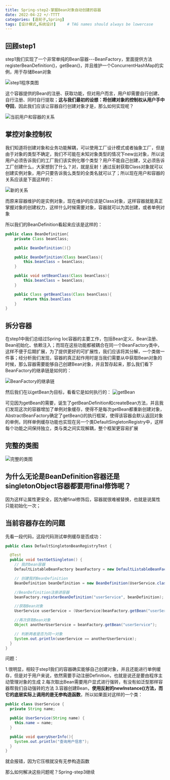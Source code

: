 ```yaml
---
title: Spring-step2-掌握Bean对象自动创建的容器
date: 2022-04-22 +/-TTTT
categories: [造轮子,Spring]
tags: [设计模式,系统设计]     # TAG names should always be lowercase
---
```


## 回顾step1

step1我们实现了一个非常单纯的Bean容器---BeanFactory，里面提供方法registerBeanDefinition()，getBean()，并且维护一个ConcurrentHashMap的实例，用于存储Bean对象

![step1程序类图](/blog/202204212141036.png "step1程序类图")

这个容器提供的Bean的注册、获取功能，但对用户而言，用户却需要自行创建、自行注册、同时自行提取；**这与我们最初的设想：将创建对象的控制权从用户手中夺回**，因此我们应该让容器自行创建对象才是，那么如何实现呢？

![当前用户和容器的关系](/blog/202204221117021.png "当前用户和容器的关系")

## 掌控对象控制权

我们知道将创建对象和业务功能解耦，可以使用工厂设计模式或者抽象工厂，但是由于对象的类型不确定，我们不可能在未知对象类型的情况下new出对象，所以说用户必须告诉我们的工厂我们该实例化哪个类型？用户不能自己创建，又必须告诉工厂创建什么，大家想到了什么？对，就是反射！通过反射获取Class对象就可以创建实例对象，用户只要告诉我么类型的全类名就可以了；所以现在用户和容器的关系应该是下面这样的：

![新的关系](/blog/202204221129943.png "新的关系")

而原来容器维护的是实例对象，现在维护的应该是Class对象，这样容器就能真正掌握对象的创建权力，这样什么时候需要对象，容器就可以为其创建，或者单例对象

所以我们的BeanDefinition看起来应该是这样的：

```java
public class BeanDefinition{
    private Class beanClass;

    public BeanDefinition(){}

    public BeanDefinition(Class beanClass){
        this.beanClass = beanClass;
    }

    public void setBeanClass(Class beanClass){
        this.beanClass = beanClass;
    }

    public Class getBeanClass(Class beanClass){
        return this.beanClass
    }
}
```

## 拆分容器

在step1中我们总结过Spring Ioc容器的主要工作，包括Bean定义、Bean注册、Bean初始化、依赖注入；而现在这些功能都被耦合在同一个BeanFactory类中，这样不便于后期扩展，为了提供更好的可扩展性，我们应该将其分解，一个类做一件事；经分析我们发现，容器的真正起作用时是当我们需要从中获取Bean对象的时候，那么容器需要能够自己创建Bean对象，并且暂存起来，那么我们看下BeanFactory的继承链是如何的：

![BeanFactory的继承链](/blog/202204251710776.png "BeanFactory的继承链")

然后我们在以getBean为目标，看看它是如何执行的：
![getBean](/blog/202204271635434.png "getBean")

可见因为getBean的需要，诞生了getBeanDefinition和createBean方法，并且我们发现这次的容器增加了单例对象缓存，使得不是每次getBean都重新创建对象，AbstractBeanFactory确定了getBean()的执行框架，使得该容器会默认返回对象的单例，同样单例缓存功能也实现在另一个类DefaultSingletonRegistry中，这样每个功能之间保持独立，类与类之间实现解耦，整个框架更容易扩展

## 完整的类图
![完整的类图](https://cdn.jsdelivr.net/gh/Casflawed/img-host@master/blog/202204271715202.png "完整的类图")

## 为什么无论是BeanDefinition容器还是singletonObject容器都要用final修饰呢？
因为这样让属性更安全，因为被final修饰后，容器就很难被替换，也就是说属性只能初始化一次；

## 当前容器存在的问题
先看一段代码，这段代码测试单例缓存是否成功：

```java
public class DefaultSingletonBeanRegistryTest {

  @Test
  public void testGetSingleton() {
    // 我的bean容器
    DefaultListableBeanFactory beanFactory = new DefaultListableBeanFactory();

    // 创建我的BeanDefinition
    BeanDefinition beanDefinition = new BeanDefinition(UserService.class);

    //BeanDefinition注册进容器
    beanFactory.registerBeanDefinition("userService", beanDefinition);

    //获取Bean对象
    UserService userService = (UserService)beanFactory.getBean("userService");

    //再次获取Bean对象
    Object anotherUserService = beanFactory.getBean("userService");

    // 判断两者是否为同一对象
    System.out.println(userService == anotherUserService);
  }
}
```

问题：

1.很明显，相较于step1我们的容器确实能够自己创建对象，并且还能进行单例缓存，但是对于用户来说，依然需要手动注册Definition，也就是说还是要由程序主动管理对象的生成
2.每次取出Bean需要用户显式进行强转，有没有如泛型那样容器帮我们自动强转的方法
3.容器创建Bean，**使用反射的newInstance()方法，而它的底层实际上调用的是无参构造函数**，所以如果面对这样的一个类：

```java
public class UserService {
  private String name;

  public UserService(String name) {
    this.name = name;
  }

  public void queryUserInfo(){
    System.out.println("查询用户信息");
  }
}
```

就会报错，因为它压根就没有无参构造函数

那么如何解决这些问题呢？Spring-step3继续